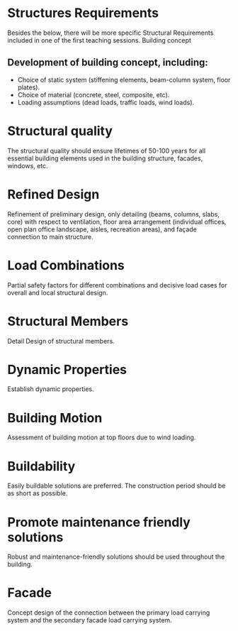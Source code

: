 # Structures Requirements

Besides the below, there will be more specific Structural Requirements included in one of the first teaching sessions.
Building concept

## Development of building concept, including:
- Choice of static system (stiffening elements, beam-column system, floor plates).
- Choice of material (concrete, steel, composite, etc).
- Loading assumptions (dead loads, traffic loads, wind loads).

# Structural quality
The structural quality should ensure lifetimes of 50-100 years for all essential building elements used in the building structure, facades, windows, etc.

# Refined Design
Refinement of preliminary design, only detailing (beams, columns, slabs, core) with respect to ventilation, floor area arrangement (individual offices, open plan office landscape, aisles, recreation areas), and façade connection to main structure.

# Load Combinations
Partial safety factors for different combinations and decisive load cases for overall and local structural design.

# Structural Members
Detail Design of structural members.

# Dynamic Properties
Establish dynamic properties.

# Building Motion
Assessment of building motion at top floors due to wind loading.

# Buildability
Easily buildable solutions are preferred. The construction period should be as short as possible.

# Promote maintenance friendly solutions
Robust and maintenance-friendly solutions should be used throughout the building.

# Facade
Concept design of the connection between the primary load carrying system and the secondary facade load carrying system.
